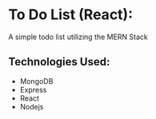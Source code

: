 # To Do List (React):

A simple todo list utilizing the MERN Stack

## Technologies Used:

- MongoDB
- Express
- React
- Nodejs